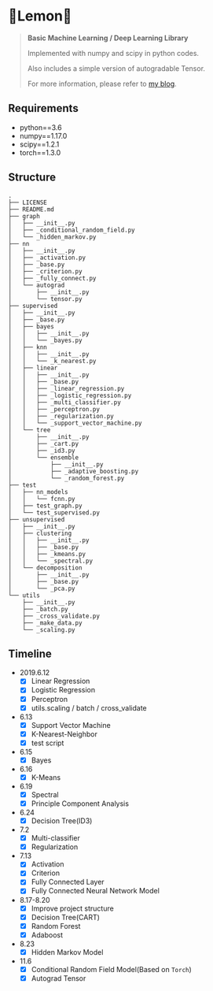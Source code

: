 # 🍋Lemon🍋

> **Basic Machine Learning / Deep Learning Library**
> 
> Implemented with numpy and scipy in python codes.
> 
> Also includes a simple version of autogradable Tensor.
> 
> For more information, please refer to [my blog](https://riroaki.github.io/categories/机器学不动了/).

## Requirements

- python==3.6
- numpy==1.17.0
- scipy==1.2.1
- torch==1.3.0

## Structure
```
.
├── LICENSE
├── README.md
├── graph
│   ├── __init__.py
│   ├── _conditional_random_field.py
│   └── _hidden_markov.py
├── nn
│   ├── __init__.py
│   ├── _activation.py
│   ├── _base.py
│   ├── _criterion.py
│   ├── _fully_connect.py
│   └── autograd
│       ├── __init__.py
│       └── tensor.py
├── supervised
│   ├── __init__.py
│   ├── _base.py
│   ├── bayes
│   │   ├── __init__.py
│   │   └── _bayes.py
│   ├── knn
│   │   ├── __init__.py
│   │   └── _k_nearest.py
│   ├── linear
│   │   ├── __init__.py
│   │   ├── _base.py
│   │   ├── _linear_regression.py
│   │   ├── _logistic_regression.py
│   │   ├── _multi_classifier.py
│   │   ├── _perceptron.py
│   │   ├── _regularization.py
│   │   └── _support_vector_machine.py
│   └── tree
│       ├── __init__.py
│       ├── _cart.py
│       ├── _id3.py
│       └── ensemble
│           ├── __init__.py
│           ├── _adaptive_boosting.py
│           └── _random_forest.py
├── test
│   ├── nn_models
│   │   └── fcnn.py
│   ├── test_graph.py
│   └── test_supervised.py
├── unsupervised
│   ├── __init__.py
│   ├── clustering
│   │   ├── __init__.py
│   │   ├── _base.py
│   │   ├── _kmeans.py
│   │   └── _spectral.py
│   └── decomposition
│       ├── __init__.py
│       ├── _base.py
│       └── _pca.py
└── utils
    ├── __init__.py
    ├── _batch.py
    ├── _cross_validate.py
    ├── _make_data.py
    └── _scaling.py
```

## Timeline

- 2019.6.12
  - [x] Linear Regression
  - [x] Logistic Regression
  - [x] Perceptron
  - [x] utils.scaling / batch / cross_validate
- 6.13
  - [x] Support Vector Machine
  - [x] K-Nearest-Neighbor
  - [x] test script
- 6.15
  - [x] Bayes
- 6.16
  - [x] K-Means
- 6.19
  - [x] Spectral
  - [x] Principle Component Analysis
- 6.24
  - [x] Decision Tree(ID3)
- 7.2
  - [x] Multi-classifier
  - [x] Regularization
- 7.13
  - [x] Activation
  - [x] Criterion
  - [x] Fully Connected Layer
  - [x] Fully Connected Neural Network Model
- 8.17-8.20
  - [x] Improve project structure
  - [x] Decision Tree(CART)
  - [x] Random Forest
  - [x] Adaboost
- 8.23
  - [x] Hidden Markov Model
- 11.6
  - [x] Conditional Random Field Model(Based on `Torch`)
  - [x] Autograd Tensor